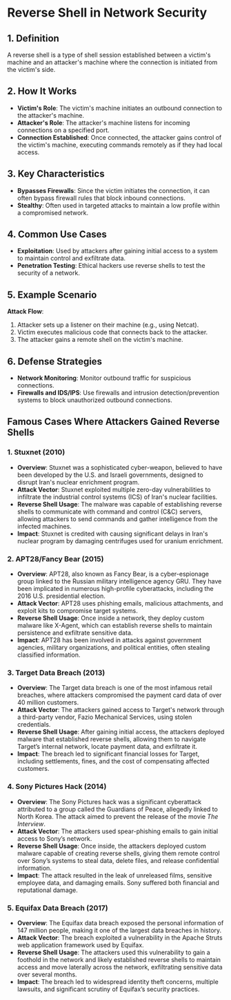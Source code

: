 # Reverse Shell in Network Security

## 1. Definition
A reverse shell is a type of shell session established between a victim's machine and an attacker's machine where the connection is initiated from the victim's side.

## 2. How It Works
- **Victim's Role**: The victim's machine initiates an outbound connection to the attacker's machine.
- **Attacker's Role**: The attacker's machine listens for incoming connections on a specified port.
- **Connection Established**: Once connected, the attacker gains control of the victim's machine, executing commands remotely as if they had local access.

## 3. Key Characteristics
- **Bypasses Firewalls**: Since the victim initiates the connection, it can often bypass firewall rules that block inbound connections.
- **Stealthy**: Often used in targeted attacks to maintain a low profile within a compromised network.

## 4. Common Use Cases
- **Exploitation**: Used by attackers after gaining initial access to a system to maintain control and exfiltrate data.
- **Penetration Testing**: Ethical hackers use reverse shells to test the security of a network.

## 5. Example Scenario
**Attack Flow**:
1. Attacker sets up a listener on their machine (e.g., using Netcat).
2. Victim executes malicious code that connects back to the attacker.
3. The attacker gains a remote shell on the victim's machine.

## 6. Defense Strategies
- **Network Monitoring**: Monitor outbound traffic for suspicious connections.
- **Firewalls and IDS/IPS**: Use firewalls and intrusion detection/prevention systems to block unauthorized outbound connections.

## Famous Cases Where Attackers Gained Reverse Shells

### 1. Stuxnet (2010)
- **Overview**: Stuxnet was a sophisticated cyber-weapon, believed to have been developed by the U.S. and Israeli governments, designed to disrupt Iran's nuclear enrichment program.
- **Attack Vector**: Stuxnet exploited multiple zero-day vulnerabilities to infiltrate the industrial control systems (ICS) of Iran's nuclear facilities.
- **Reverse Shell Usage**: The malware was capable of establishing reverse shells to communicate with command and control (C&C) servers, allowing attackers to send commands and gather intelligence from the infected machines.
- **Impact**: Stuxnet is credited with causing significant delays in Iran's nuclear program by damaging centrifuges used for uranium enrichment.

### 2. APT28/Fancy Bear (2015)
- **Overview**: APT28, also known as Fancy Bear, is a cyber-espionage group linked to the Russian military intelligence agency GRU. They have been implicated in numerous high-profile cyberattacks, including the 2016 U.S. presidential election.
- **Attack Vector**: APT28 uses phishing emails, malicious attachments, and exploit kits to compromise target systems.
- **Reverse Shell Usage**: Once inside a network, they deploy custom malware like X-Agent, which can establish reverse shells to maintain persistence and exfiltrate sensitive data.
- **Impact**: APT28 has been involved in attacks against government agencies, military organizations, and political entities, often stealing classified information.

### 3. Target Data Breach (2013)
- **Overview**: The Target data breach is one of the most infamous retail breaches, where attackers compromised the payment card data of over 40 million customers.
- **Attack Vector**: The attackers gained access to Target's network through a third-party vendor, Fazio Mechanical Services, using stolen credentials.
- **Reverse Shell Usage**: After gaining initial access, the attackers deployed malware that established reverse shells, allowing them to navigate Target’s internal network, locate payment data, and exfiltrate it.
- **Impact**: The breach led to significant financial losses for Target, including settlements, fines, and the cost of compensating affected customers.

### 4. Sony Pictures Hack (2014)
- **Overview**: The Sony Pictures hack was a significant cyberattack attributed to a group called the Guardians of Peace, allegedly linked to North Korea. The attack aimed to prevent the release of the movie *The Interview*.
- **Attack Vector**: The attackers used spear-phishing emails to gain initial access to Sony’s network.
- **Reverse Shell Usage**: Once inside, the attackers deployed custom malware capable of creating reverse shells, giving them remote control over Sony’s systems to steal data, delete files, and release confidential information.
- **Impact**: The attack resulted in the leak of unreleased films, sensitive employee data, and damaging emails. Sony suffered both financial and reputational damage.

### 5. Equifax Data Breach (2017)
- **Overview**: The Equifax data breach exposed the personal information of 147 million people, making it one of the largest data breaches in history.
- **Attack Vector**: The breach exploited a vulnerability in the Apache Struts web application framework used by Equifax.
- **Reverse Shell Usage**: The attackers used this vulnerability to gain a foothold in the network and likely established reverse shells to maintain access and move laterally across the network, exfiltrating sensitive data over several months.
- **Impact**: The breach led to widespread identity theft concerns, multiple lawsuits, and significant scrutiny of Equifax’s security practices.
